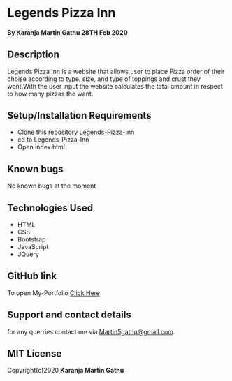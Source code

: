 # Legends Pizza Inn
#### By **Karanja Martin Gathu** 28TH Feb 2020
## Description
Legends Pizza Inn is a website that allows user to place Pizza order of their choise according to type, size, and type of toppings and crust they want.With the user input the website calculates the total amount in respect to how many pizzas the want.

## Setup/Installation Requirements
+ Clone this repository [Legends-Pizza-Inn](https://github.com/martingathu/Legends-Pizza-Inn)
+ cd to Legends-Pizza-Inn
+ Open index.html
## Known bugs
No known bugs at the moment
## Technologies Used
+ HTML
+ CSS
+ Bootstrap
+ JavaScript
+ JQuery

## GitHub link
To open My-Portfolio [Click Here](https://github.com/martingathu/Legends-Pizza-Inn/)
## Support and contact details
for any querries contact me via Martin5gathu@gmail.com.

## MIT License
Copyright(c)2020 **Karanja Martin Gathu**